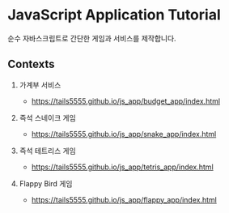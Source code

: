 # JavaScript Application Tutorial

순수 자바스크립트로 간단한 게임과 서비스를 제작합니다.

## Contexts

1. 가계부 서비스
    - https://tails5555.github.io/js_app/budget_app/index.html
  
2. 즉석 스네이크 게임
    - https://tails5555.github.io/js_app/snake_app/index.html

3. 즉석 테트리스 게임
   - https://tails5555.github.io/js_app/tetris_app/index.html

4. Flappy Bird 게임
   - https://tails5555.github.io/js_app/flappy_app/index.html 